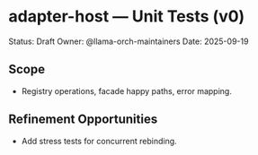 # adapter-host — Unit Tests (v0)

Status: Draft
Owner: @llama-orch-maintainers
Date: 2025-09-19

## Scope

- Registry operations, facade happy paths, error mapping.

## Refinement Opportunities

- Add stress tests for concurrent rebinding.
